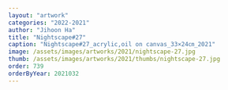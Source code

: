 ```yaml
---
layout: "artwork"
categories: "2022-2021"
author: "Jihoon Ha"
title: "Nightscape#27"
caption: "Nightscape#27_acrylic,oil on canvas_33×24㎝_2021"
image: /assets/images/artworks/2021/nightscape-27.jpg
thumb: /assets/images/artworks/2021/thumbs/nightscape-27.jpg
order: 739
orderByYear: 2021032
---
```

